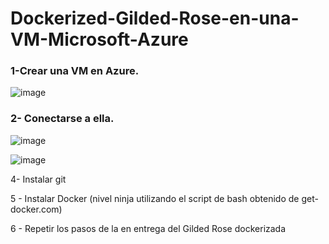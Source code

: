 # Dockerized-Gilded-Rose-en-una-VM-Microsoft-Azure


### 1-Crear una VM en Azure.

![image](https://user-images.githubusercontent.com/91556752/156232970-9dc37efa-7354-4e0e-892c-15f7ca97deaf.png)

### 2- Conectarse a ella.

![image](https://user-images.githubusercontent.com/91556752/156233614-3c759154-42fe-43f6-9282-eec94ecbb404.png)


![image](https://user-images.githubusercontent.com/91556752/156234309-dc8a1b9f-d5cc-4785-b1a8-4cf9256aa011.png)

4- Instalar git

5 - Instalar Docker (nivel ninja utilizando el script de bash obtenido de get-docker.com)


6 - Repetir los pasos de la en entrega del Gilded Rose dockerizada
